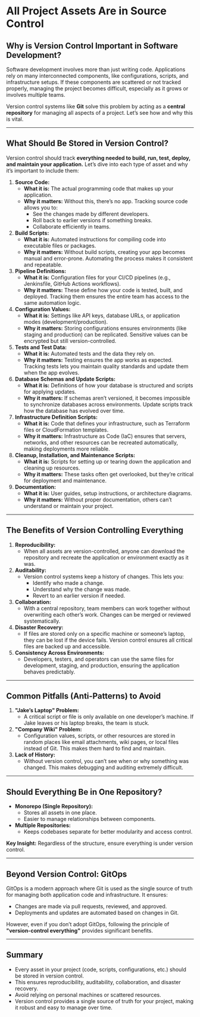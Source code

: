 # All Project Assets Are in Source Control

## **Why is Version Control Important in Software Development?**

Software development involves more than just writing code. Applications rely on many interconnected components, like configurations, scripts, and infrastructure setups. If these components are scattered or not tracked properly, managing the project becomes difficult, especially as it grows or involves multiple teams.

Version control systems like **Git** solve this problem by acting as a **central repository** for managing all aspects of a project. Let’s see how and why this is vital.

---

## **What Should Be Stored in Version Control?**

Version control should track **everything needed to build, run, test, deploy, and maintain your application.** Let’s dive into each type of asset and why it’s important to include them:

1. **Source Code:**
    - **What it is:** The actual programming code that makes up your application.
    - **Why it matters:** Without this, there’s no app. Tracking source code allows you to:
        - See the changes made by different developers.
        - Roll back to earlier versions if something breaks.
        - Collaborate efficiently in teams.
2. **Build Scripts:**
    - **What it is:** Automated instructions for compiling code into executable files or packages.
    - **Why it matters:** Without build scripts, creating your app becomes manual and error-prone. Automating the process makes it consistent and repeatable.
3. **Pipeline Definitions:**
    - **What it is:** Configuration files for your CI/CD pipelines (e.g., Jenkinsfile, GitHub Actions workflows).
    - **Why it matters:** These define how your code is tested, built, and deployed. Tracking them ensures the entire team has access to the same automation logic.
4. **Configuration Values:**
    - **What it is:** Settings like API keys, database URLs, or application modes (development/production).
    - **Why it matters:** Storing configurations ensures environments (like staging and production) can be replicated. Sensitive values can be encrypted but still version-controlled.
5. **Tests and Test Data:**
    - **What it is:** Automated tests and the data they rely on.
    - **Why it matters:** Testing ensures the app works as expected. Tracking tests lets you maintain quality standards and update them when the app evolves.
6. **Database Schemas and Update Scripts:**
    - **What it is:** Definitions of how your database is structured and scripts for applying updates.
    - **Why it matters:** If schemas aren’t versioned, it becomes impossible to synchronize databases across environments. Update scripts track how the database has evolved over time.
7. **Infrastructure Definition Scripts:**
    - **What it is:** Code that defines your infrastructure, such as Terraform files or CloudFormation templates.
    - **Why it matters:** Infrastructure as Code (IaC) ensures that servers, networks, and other resources can be recreated automatically, making deployments more reliable.
8. **Cleanup, Installation, and Maintenance Scripts:**
    - **What it is:** Scripts for setting up or tearing down the application and cleaning up resources.
    - **Why it matters:** These tasks often get overlooked, but they’re critical for deployment and maintenance.
9. **Documentation:**
    - **What it is:** User guides, setup instructions, or architecture diagrams.
    - **Why it matters:** Without proper documentation, others can’t understand or maintain your project.

---

## **The Benefits of Version Controlling Everything**

1. **Reproducibility:**
    - When all assets are version-controlled, anyone can download the repository and recreate the application or environment exactly as it was.
2. **Auditability:**
    - Version control systems keep a history of changes. This lets you:
        - Identify who made a change.
        - Understand why the change was made.
        - Revert to an earlier version if needed.
3. **Collaboration:**
    - With a central repository, team members can work together without overwriting each other’s work. Changes can be merged or reviewed systematically.
4. **Disaster Recovery:**
    - If files are stored only on a specific machine or someone’s laptop, they can be lost if the device fails. Version control ensures all critical files are backed up and accessible.
5. **Consistency Across Environments:**
    - Developers, testers, and operators can use the same files for development, staging, and production, ensuring the application behaves predictably.

---

## **Common Pitfalls (Anti-Patterns) to Avoid**

1. **"Jake’s Laptop" Problem:**
    - A critical script or file is only available on one developer’s machine. If Jake leaves or his laptop breaks, the team is stuck.
2. **"Company Wiki" Problem:**
    - Configuration values, scripts, or other resources are stored in random places like email attachments, wiki pages, or local files instead of Git. This makes them hard to find and maintain.
3. **Lack of History:**
    - Without version control, you can’t see when or why something was changed. This makes debugging and auditing extremely difficult.

---

## **Should Everything Be in One Repository?**

- **Monorepo (Single Repository):**
    - Stores all assets in one place.
    - Easier to manage relationships between components.
- **Multiple Repositories:**
    - Keeps codebases separate for better modularity and access control.

**Key Insight:** Regardless of the structure, ensure everything is under version control.

---

## **Beyond Version Control: GitOps**

GitOps is a modern approach where Git is used as the single source of truth for managing both application code and infrastructure. It ensures:

- Changes are made via pull requests, reviewed, and approved.
- Deployments and updates are automated based on changes in Git.

However, even if you don’t adopt GitOps, following the principle of **"version-control everything"** provides significant benefits.

---

## **Summary**

- Every asset in your project (code, scripts, configurations, etc.) should be stored in version control.
- This ensures reproducibility, auditability, collaboration, and disaster recovery.
- Avoid relying on personal machines or scattered resources.
- Version control provides a single source of truth for your project, making it robust and easy to manage over time. 